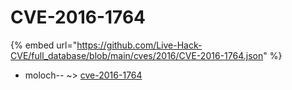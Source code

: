 # CVE-2016-1764
{% embed url="https://github.com/Live-Hack-CVE/full_database/blob/main/cves/2016/CVE-2016-1764.json" %}

* moloch-- ~> [cve-2016-1764](https://www.alice-snow.ru/2016/database/cve-2016-1764/cve-2016-1764-moloch--)